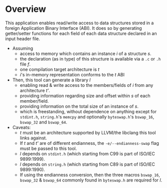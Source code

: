 # Overview

This application enables read/write access to data structures stored in a foreign Application
Binary Interface (ABI). It does so by generating getter/setter functions for each field of each data
structure declared in an input header file.

- Assuming
  - access to memory which contains an instance _i_ of a structure _s_.
  - the declaration (as in type) of this structure is available via a `.c` or `.h` file _f_.
  - one compilation target architecture is _t_
  - _i_'s in-memory representation conforms to the _t_ ABI
- Then, this tool can generate a library _l_
  - enabling read & write access to the members/fields of _i_ from any architecture _t'_.
  - providing information regarding size and offset within _s_ of each member/field.
  - providing information on the total size of an instance of _s_.
  - which is freestanding, without dependence on anything except for `stdint.h`, `string.h`'s
    `memcpy` and optionally `byteswap.h`'s `bswap_16`, `bswap_32` and `bswap_64`.
- Caveats:
  - _t_ must be an architecture supported by LLVM/the libclang this tool links against.
  - If _t_ and _t'_ are of different endianness, the `-e/--endianness-swap` flag must be passed to
    this tool.
  - _l_ depends on `stdint.h` (which starting from C99 is part of ISO/IEC 9899:1999).
  - _l_ depends on `string.h` (which starting from C89 is part of ISO/IEC 9899:1990).
  - If using the endianness conversion, then the three macros `bswap_16`, `bswap_32` & `bswap_64`
    commonly found in `byteswap.h` are required for _l_.
